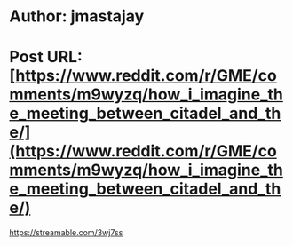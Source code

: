 # Author: jmastajay
# Post URL: [https://www.reddit.com/r/GME/comments/m9wyzq/how_i_imagine_the_meeting_between_citadel_and_the/](https://www.reddit.com/r/GME/comments/m9wyzq/how_i_imagine_the_meeting_between_citadel_and_the/)


https://streamable.com/3wj7ss